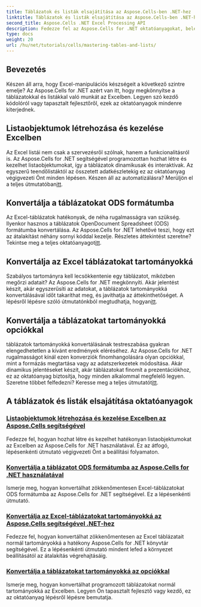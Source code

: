 ```yaml
---
title: Táblázatok és listák elsajátítása az Aspose.Cells-ben .NET-hez
linktitle: Táblázatok és listák elsajátítása az Aspose.Cells-ben .NET-hez
second_title: Aspose.Cells .NET Excel Processing API
description: Fedezze fel az Aspose.Cells for .NET oktatóanyagokat, beleértve a listaobjektumok létrehozását és kezelését, a táblázatok tartományokká alakítását és az ODS formátumba való konvertálást lépésről lépésre.
type: docs
weight: 20
url: /hu/net/tutorials/cells/mastering-tables-and-lists/
---
```

## Bevezetés

Készen áll arra, hogy Excel-manipulációs készségeit a következő szintre emelje? Az Aspose.Cells for .NET azért van itt, hogy megkönnyítse a táblázatokkal és listákkal való munkát az Excelben. Legyen szó kezdő kódolóról vagy tapasztalt fejlesztőről, ezek az oktatóanyagok mindenre kiterjednek.

## Listaobjektumok létrehozása és kezelése Excelben  
 Az Excel listái nem csak a szervezésről szólnak, hanem a funkcionalitásról is. Az Aspose.Cells for .NET segítségével programozottan hozhat létre és kezelhet listaobjektumokat, így a táblázatok dinamikusak és interaktívak. Az egyszerű teendőlistáktól az összetett adatkészletekig ez az oktatóanyag végigvezeti Önt minden lépésen. Készen áll az automatizálásra? Merüljön el a teljes útmutatóban[itt](./create-and-manage-list-object/).  

## Konvertálja a táblázatokat ODS formátumba  
Az Excel-táblázatok hatékonyak, de néha rugalmasságra van szükség. Ilyenkor hasznos a táblázatok OpenDocument Spreadsheet (ODS) formátumba konvertálása. Az Aspose.Cells for .NET lehetővé teszi, hogy ezt az átalakítást néhány sornyi kóddal kezelje. Részletes áttekintést szeretne? Tekintse meg a teljes oktatóanyagot[itt](./convert-table-to-ods-format/).  

## Konvertálja az Excel táblázatokat tartományokká  
 Szabályos tartományra kell lecsökkentenie egy táblázatot, miközben megőrzi adatait? Az Aspose.Cells for .NET megkönnyíti. Akár jelentést készít, akár egyszerűsíti az adatokat, a táblázatok tartományokká konvertálásával időt takaríthat meg, és javíthatja az áttekinthetőséget. A lépésről lépésre szóló útmutatónkból megtudhatja, hogyan[itt](./convert-excel-tables-to-range/).  

## Konvertálja a táblázatokat tartományokká opciókkal  

 táblázatok tartományokká konvertálásának testreszabása gyakran elengedhetetlen a kívánt eredmények eléréséhez. Az Aspose.Cells for .NET rugalmasságot kínál ezen konverziók finomhangolására olyan opciókkal, mint a formázás megtartása vagy az adatszerkezetek módosítása. Akár dinamikus jelentéseket készít, akár táblázatokat finomít a prezentációkhoz, ez az oktatóanyag biztosítja, hogy minden alkalommal megfelelő legyen. Szeretne többet felfedezni? Keresse meg a teljes útmutatót[itt](./convert-tables-to-range-with-options/).  

## A táblázatok és listák elsajátítása oktatóanyagok
### [Listaobjektumok létrehozása és kezelése Excelben az Aspose.Cells segítségével](./create-and-manage-list-object/)
Fedezze fel, hogyan hozhat létre és kezelhet hatékonyan listaobjektumokat az Excelben az Aspose.Cells for .NET használatával. Ez az átfogó, lépésenkénti útmutató végigvezeti Önt a beállítási folyamaton.
### [Konvertálja a táblázatot ODS formátumba az Aspose.Cells for .NET használatával](./convert-table-to-ods-format/)
Ismerje meg, hogyan konvertálhat zökkenőmentesen Excel-táblázatokat ODS formátumba az Aspose.Cells for .NET segítségével. Ez a lépésenkénti útmutató.
### [Konvertálja az Excel-táblázatokat tartományokká az Aspose.Cells segítségével .NET-hez](./convert-excel-tables-to-range/)
Fedezze fel, hogyan konvertálhat zökkenőmentesen az Excel táblázatait normál tartományokká a hatékony Aspose.Cells for .NET könyvtár segítségével. Ez a lépésenkénti útmutató mindent lefed a környezet beállításától az átalakítás végrehajtásáig.
### [Konvertálja a táblázatokat tartományokká az opciókkal](./convert-tables-to-range-with-options/)
Ismerje meg, hogyan konvertálhat programozott táblázatokat normál tartományokká az Excelben. Legyen Ön tapasztalt fejlesztő vagy kezdő, ez az oktatóanyag lépésről lépésre bemutatja.